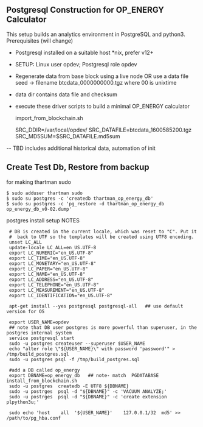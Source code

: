 ## Postgresql Construction for OP_ENERGY Calculator ##

This setup builds an analytics environment in PostgreSQL
and python3.   Prerequisites  (will change)

* Postgresql installed on a suitable host *nix, prefer v12+

* SETUP:  Linux user opdev;  Postgresql role opdev 

* Regenerate data from base block using a live node OR
   use a data file seed -> filename btcdata_0000000000.tgz where 00 is unixtime

* data dir contains data file and checksum  

* execute these driver scripts to build a minimal OP_ENERGY calculator

    import_from_blockchain.sh

    SRC_DDIR=/var/local/opdev/
    SRC_DATAFILE=btcdata_1600585200.tgz
    SRC_MD5SUM=$SRC_DATAFILE.md5sum


--
TBD includes additional historical data, automation of init

## Create Test Db, Restore from backup ##

for making thartman sudo

    $ sudo adduser thartman sudo
    $ sudo su postgres -c 'createdb thartman_op_energy_db'
    $ sudo su postgres -c 'pg_restore -d thartman_op_energy_db op_energy_db_v0-02.dump'


postgres install setup NOTES


     # DB is created in the current locale, which was reset to "C". Put it
     #  back to UTF so the templates will be created using UTF8 encoding.
     unset LC_ALL
     update-locale LC_ALL=en_US.UTF-8
     export LC_NUMERIC="en_US.UTF-8"
     export LC_TIME="en_US.UTF-8"
     export LC_MONETARY="en_US.UTF-8"
     export LC_PAPER="en_US.UTF-8"
     export LC_NAME="en_US.UTF-8"
     export LC_ADDRESS="en_US.UTF-8"
     export LC_TELEPHONE="en_US.UTF-8"
     export LC_MEASUREMENT="en_US.UTF-8"
     export LC_IDENTIFICATION="en_US.UTF-8"

     apt-get install --yes postgresql postgresql-all   ## use default version for OS 

     export USER_NAME=opdev
     ## note that DB user postgres is more powerful than superuser, in the postgres internal system
     service postgresql start
     sudo -u postgres createuser --superuser $USER_NAME
     echo "alter role \"${USER_NAME}\" with password 'password'" > /tmp/build_postgres.sql
     sudo -u postgres psql -f /tmp/build_postgres.sql

     #add a DB called op_energy
     export DBNAME=op_energy_db   ## note- match  PGDATABASE  install_from_blockchain.sh
     sudo -u postgres  createdb -E UTF8 ${DBNAME}
     sudo -u postrges  psql -d "${DBNAME}" -c 'VACUUM ANALYZE;'
     sudo -u postrges  psql -d "${DBNAME}" -c 'create extension plpython3u;'

     sudo echo 'host    all  '${USER_NAME}'    127.0.0.1/32  md5' >> /path/to/pg_hba.conf
